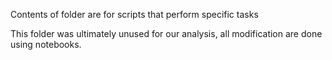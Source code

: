 Contents of folder are for scripts that perform specific tasks

This folder was ultimately unused for our analysis, all modification are done using notebooks.
